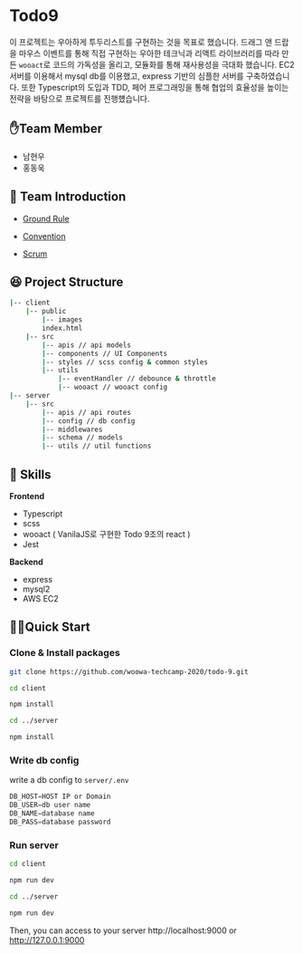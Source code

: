 # Todo9

이 프로젝트는 우아하게 투두리스트를 구현하는 것을 목표로 했습니다. 드래그 앤 드랍을 마우스 이벤트를 통해 직접 구현하는 우아한 테크닉과 리액트 라이브러리를 따라 만든 `wooact`로 코드의 가독성을 올리고, 모듈화를 통해 재사용성을 극대화 했습니다. EC2 서버를 이용해서 mysql db를 이용했고, express 기반의 심플한 서버를 구축하였습니다. 또한 Typescript의 도입과 TDD, 페어 프로그래밍을 통해 협업의 효율성을 높이는 전략을 바탕으로 프로젝트를 진행헀습니다. 

## ✋Team Member

- 남현우
- 홍동욱

## 🥳 Team Introduction

- [Ground Rule](https://github.com/woowa-techcamp-2020/todo-9/wiki/Ground-Rule)

- [Convention](https://github.com/woowa-techcamp-2020/todo-9/wiki/Convention)

- [Scrum](https://github.com/woowa-techcamp-2020/todo-9/wiki/Scrum)

## 😆 Project Structure

```bash
|-- client
    |-- public
        |-- images
        index.html
    |-- src
        |-- apis // api models
        |-- components // UI Components
        |-- styles // scss config & common styles
        |-- utils
            |-- eventHandler // debounce & throttle
            |-- wooact // wooact config
|-- server
    |-- src
        |-- apis // api routes
        |-- config // db config
        |-- middlewares
        |-- schema // models
        |-- utils // util functions
```



## 🏅 Skills

**Frontend**

- Typescript
- scss
- wooact ( VanilaJS로 구현한 Todo 9조의  react )
- Jest

**Backend**

- express
- mysql2
- AWS EC2

## 🏃‍♂️Quick Start

### Clone & Install packages

```bash
git clone https://github.com/woowa-techcamp-2020/todo-9.git

cd client

npm install

cd ../server

npm install
```


### Write db config

write a db config to `server/.env`

```javascript
DB_HOST=HOST IP or Domain
DB_USER=db user name
DB_NAME=database name
DB_PASS=database password
```


### Run server

```bash
cd client

npm run dev

cd ../server

npm run dev
```

Then, you can access to your server http://localhost:9000 or http://127.0.0.1:9000

